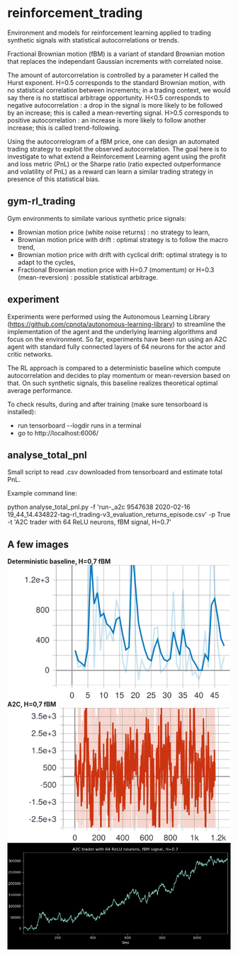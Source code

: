 # reinforcement_trading
Environment and models for reinforcement learning applied to trading synthetic signals with statistical autocorrelations or trends.

Fractional Brownian motion (fBM) is a variant of standard Brownian motion that replaces the independant Gaussian increments with correlated noise.

The amount of autorcorrelation is controlled by a parameter H called the Hurst exponent. H=0.5 corresponds to the standard Brownian motion, with no statistical correlation between increments; in a trading context, we would say there is no stattiscal arbitrage opportunity. H<0.5 corresponds to negative autocorrelation : a drop in the signal is more likely to be followed by an increase; this is called a mean-reverting signal. H>0.5 corresponds to positive autocorrelation : an increase is more likely to follow another increase; this is called trend-following.

Using the autocorrelogram of a fBM price, one can design an automated trading strategy to exploit the observed autocorrelation. The goal here is to investigate to what extend a Reinforcement Learning agent using the profit and loss metric (PnL) or the Sharpe ratio (ratio expected outperformance and volatility of PnL) as a reward can learn a similar trading strategy in presence of this statistical bias.

## gym-rl_trading
Gym environments to similate various synthetic price signals:
* Brownian motion price (white noise returns) : no strategy to learn,
* Brownian motion price with drift : optimal strategy is to follow the macro trend,
* Brownian motion price with drift with cyclical drift: optimal strategy is to adapt to the cycles,
* Fractional Brownian motion price with H=0.7 (momentum) or H=0.3 (mean-reversion) : possible statistical arbitrage.

## experiment
Experiments were performed using the Autonomous Learning Library (https://github.com/cpnota/autonomous-learning-library) to streamline the implementation of the agent and the underlying learning algorithms and focus on the environment. So far, experiments have been run using an A2C agent with standard fully connected layers of 64 neurons for the actor and critic networks.

The RL approach is compared to a deterministic baseline which compute autocorrelation and decides to play momentum or mean-reversion based on that. On such synthetic signals, this baseline realizes theoretical optimal average performance.

To check results, during and after training (make sure tensorboard is installed):
* run tensorboard --logdir runs in a terminal
* go to http://localhost:6006/

## analyse_total_pnl
Small script to read .csv downloaded from tensorboard and estimate total PnL.

Example command line: 

python analyse_total_pnl.py -f 'run-_a2c 9547638 2020-02-16 19_44_14.434822-tag-rl_trading-v3_evaluation_returns_episode.csv' -p True -t 'A2C trader with 64 ReLU neurons, fBM signal, H=0.7'

## A few images

**Deterministic baseline, H=0,7 fBM**
<img src="./rl_trading_baseline_H07.svg"
     alt="Deterministic baseline on H=0.7 fBM"
     style="float: left; margin-right: 10px;" />

**A2C, H=0,7 fBM**
<img src="./rl_trading_a2c_H07.svg"
     alt="A2C on H=0.7 fBM"
     style="float: left; margin-right: 10px;" />
     
<img src="./a2c_H07.png"
     alt="A2C on H=0.7 fBM total pnl"
     style="float: left; margin-right: 10px;" />
